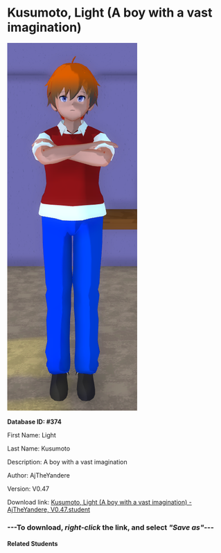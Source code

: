 # Kusumoto, Light (A boy with a vast imagination)

<img src="Files/Kusumoto, Light (A boy with a vast imagination).png" title="Kusumoto, Light (A boy with a vast imagination) - AjTheYandere, V0.47">

**Database ID: #374**

First Name: Light

Last Name: Kusumoto

Description: A boy with a vast imagination

Author: AjTheYandere

Version: V0.47

Download link: <a href="https://raw.githubusercontent.com/Arbiter1223/Daigaku-Gurashi-Custom-Students/master/Students/Files/Kusumoto%2C%20Light%20(A%20boy%20with%20a%20vast%20imagination)%20-%20AjTheYandere%2C%20V0.47.student">Kusumoto, Light (A boy with a vast imagination) - AjTheYandere, V0.47.student</a>

### ---**To download, _right-click_ the link, and select _"Save as"_**---

#### Related Students

